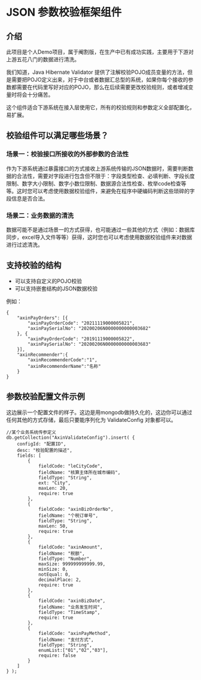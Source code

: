 # JSON 参数校验框架组件

## 介绍
此项目是个人Demo项目，属于阉割版，在生产中已有成功实践，主要用于下游对上游五花八门的数据进行清洗。

我们知道，Java Hibernate Validator 提供了注解校验POJO成员变量的方法，但是需要把POJO定义出来，对于中台或者数据汇总型的系统，如果你每个接收的参数都需要在代码里写好对应的POJO，那么在后续需要更改校验规则，或者增减变量时将会十分痛苦。

这个组件适合下游系统在接入层使用它，所有的校验规则和参数定义全部配置化，易扩展。

## 校验组件可以满足哪些场景？

### 场景一：校验接口所接收的外部参数的合法性

作为下游系统通过暴露接口的方式接收上游系统传输的JSON数据时，需要判断数据的合法性，需要对字段进行包含但不限于：字段类型检查、必填判断、字段长度限制、数字大小限制、数字小数位限制、数据源合法性检查、枚举code检查等等。这时您可以考虑使用数据校验组件，来避免在程序中硬编码判断这些琐碎的字段信息是否合法。

### 场景二：业务数据的清洗

数据可能不是通过场景一的方式获得，也可能通过一些其他的方式（例如：数据库同步，excel导入文件等等）获得，这时您也可以考虑使用数据校验组件来对数据进行过滤清洗。

## 支持校验的结构

- 可以支持自定义的POJO校验
- 可以支持嵌套结构的JSON数据校验

例如：
```
{
    "axinPayOrders": [{
        "axinPayOrderCode": "20211119000005821",
        "axinPaySerialNo": "20200206N0000000000003682"
    }, {
        "axinPayOrderCode": "20191119000005822",
        "axinPaySerialNo": "20200206N0000000000003683"
    }],
    "axinRecommender":{
        "axinRecommenderCode":"1",
        "axinRecommenderName":"名称"
    }
}
```
## 参数校验配置文件示例

这边展示一个配置文件的样子。这边是用mongodb做持久化的，这边你可以通过任何其他的方式存储，最后只要能序列化为 ValidateConfig 对象都可以。

```
//某个业务系统传参定义
db.getCollection("AxinValidateConfig").insert( {
    configId: "配置ID",
    desc: "校验配置的描述",
    fields: [
        {
            fieldCode: "leCityCode",
            fieldName: "核算主体所在城市编码",
            fieldType: "String",
            ext: "City",
            maxLen: 20,
            require: true
        },
        {
            fieldCode: "axinBizOrderNo",
            fieldName: "个税订单号",
            fieldType: "String",
            maxLen: 50,
            require: true
        },
        {
            fieldCode: "axinAmount",
            fieldName: "税额",
            fieldType: "Number",
            maxSize: 999999999999.99,
            minSize: 0,
            notEqual: 0,
            decimalPlace: 2,
            require: true
        },
        {
            fieldCode: "axinBizDate",
            fieldName: "业务发生时间",
            fieldType: "TimeStamp",
            require: true
        },
        {
            fieldCode: "axinPayMethod",
            fieldName: "支付方式",
            fieldType: "String",
            enumList:["01","02","03"],
            require: false
        }
    ]
} );
```
